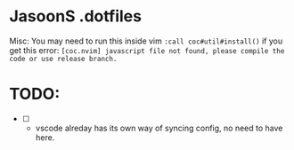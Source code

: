 # JasoonS .dotfiles

Misc: You may need to run this inside vim `:call coc#util#install()` if you get this error: `[coc.nvim] javascript file not found, please compile the code or use release branch.`

# TODO:

- [ ] - vscode alreday has its own way of syncing config, no need to have here.
